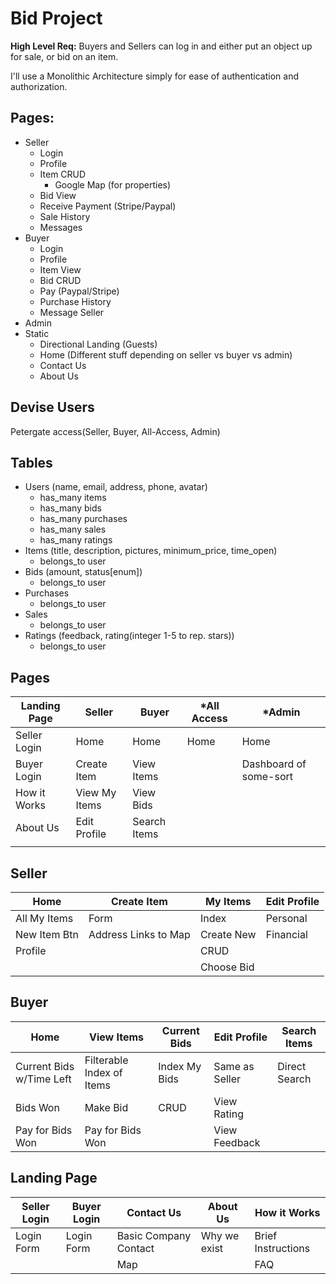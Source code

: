 # Bid Project

**High Level Req:** Buyers and Sellers can log in and either put an object up for sale, or bid on an item.

I'll use a Monolithic Architecture simply for ease of authentication and authorization.

## Pages:
- Seller
  - Login
  - Profile
  - Item CRUD
    - Google Map (for properties)
  - Bid View
  - Receive Payment (Stripe/Paypal)
  - Sale History
  - Messages
- Buyer
  - Login
  - Profile
  - Item View
  - Bid CRUD
  - Pay (Paypal/Stripe)
  - Purchase History
  - Message Seller
- Admin
- Static
  - Directional Landing (Guests)
  - Home (Different stuff depending on seller vs buyer vs admin)
  - Contact Us
  - About Us

## Devise Users

Petergate access(Seller, Buyer, All-Access, Admin)


## Tables
- Users (name, email, address, phone, avatar)
  - has_many items
  - has_many bids
  - has_many purchases
  - has_many sales
  - has_many ratings
- Items (title, description, pictures, minimum_price, time_open)
  - belongs_to user
- Bids  (amount, status[enum])
  - belongs_to user
- Purchases
  - belongs_to user
- Sales
  - belongs_to user
- Ratings (feedback, rating(integer 1-5 to rep. stars))
  - belongs_to user

## Pages

| Landing Page  |Seller   |Buyer   |*All Access   |*Admin    |
|---|---|---|---|---|
|Seller Login   |Home   |Home   |Home   |Home   |
|Buyer Login   |Create Item   |View Items   |   |Dashboard of some-sort   |
|How it Works   |View My Items   |View Bids   |   |   |
|About Us   |Edit Profile   |Search Items   |   |   |
||||||

## Seller

|Home|Create Item|My Items|Edit Profile|
|---|---|---|---|
|All My Items|Form   |Index|Personal   |
|New Item Btn   |Address Links to Map   |Create New|Financial   |
|Profile   |   |CRUD   |   | 
|||Choose Bid||



## Buyer

|Home|View Items|Current Bids|Edit Profile|Search Items|
|---|---|---|---|---|
|Current Bids w/Time Left|Filterable Index of Items|Index My Bids   |Same as Seller   |Direct Search|
|Bids Won|Make Bid|CRUD|View Rating  |
|Pay for Bids Won|Pay for Bids Won|   |View Feedback   |


## Landing Page

|Seller Login|Buyer Login|Contact Us|About Us|How it Works|
|---|---|---|---|---|
|Login Form|Login Form|Basic Company Contact|Why we exist|Brief Instructions   |
|   |   |Map|   |FAQ|
